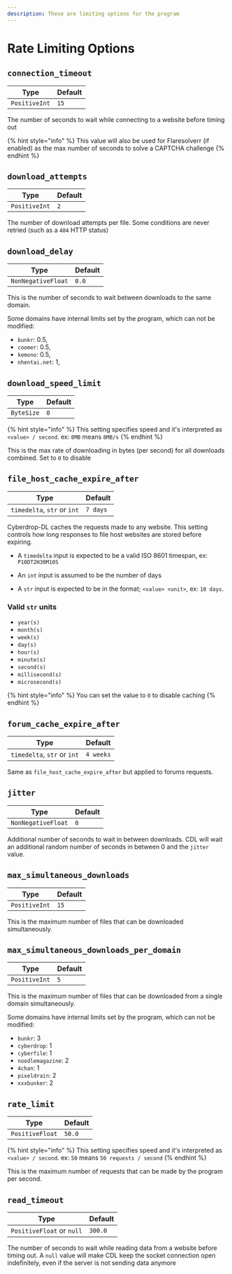 ```yaml
---
description: These are limiting options for the program
---
```

# Rate Limiting Options

## `connection_timeout`

| Type          | Default |
| ------------- | ------- |
| `PositiveInt` | `15`    |

The number of seconds to wait while connecting to a website before timing out

{% hint style="info" %} This value will also be used for Flaresolverr (if enabled) as the max number of seconds to solve a CAPTCHA challenge {% endhint %}

## `download_attempts`

| Type          | Default |
| ------------- | ------- |
| `PositiveInt` | `2`     |

The number of download attempts per file. Some conditions are never retried (such as a `404` HTTP status)

## `download_delay`

| Type               | Default |
| ------------------ | ------- |
| `NonNegativeFloat` | `0.0`   |

This is the number of seconds to wait between downloads to the same domain.

Some domains have internal limits set by the program, which can not be modified:

- `bunkr`: 0.5,
- `coomer`: 0.5,
- `kemono`: 0.5,
- `nhentai.net`: 1,

## `download_speed_limit`

| Type       | Default |
| ---------- | ------- |
| `ByteSize` | `0`     |

{% hint style="info" %}
This setting specifies speed and it's interpreted as `<value> / second`. ex: `8MB` means `8MB/s`
{% endhint %}

This is the max rate of downloading in bytes (per second) for all downloads combined. Set to `0` to disable

## `file_host_cache_expire_after`

| Type                        | Default  |
| --------------------------- | -------- |
| `timedelta`, `str` or `int` | `7 days` |

Cyberdrop-DL caches the requests made to any website. This setting controls how long responses to file host websites are stored before expiring.

- A `timedelta` input is expected to be a valid ISO 8601 timespan, ex: `P10DT2H30M10S`

- An `int` input is assumed to be the number of days

- A  `str` input is expected to be in the format; `<value> <unit>`, ex: `10 days`.

### Valid `str` units

- `year(s)`
- `month(s)`
- `week(s)`
- `day(s)`
- `hour(s)`
- `minute(s)`
- `second(s)`
- `millisecond(s)`
- `microsecond(s)`

{% hint style="info" %}
You can set the value to `0` to disable caching
{% endhint %}

## `forum_cache_expire_after`

| Type                        | Default   |
| --------------------------- | --------- |
| `timedelta`, `str` or `int` | `4 weeks` |

Same as `file_host_cache_expire_after` but applied to forums requests.

## `jitter`

| Type               | Default |
| ------------------ | ------- |
| `NonNegativeFloat` | `0`     |

Additional number of seconds to wait in between downloads. CDL will wait an additional random number of seconds in between 0 and the `jitter` value.

## `max_simultaneous_downloads`

| Type          | Default |
| ------------- | ------- |
| `PositiveInt` | `15`    |

This is the maximum number of files that can be downloaded simultaneously.

## `max_simultaneous_downloads_per_domain`

| Type          | Default |
| ------------- | ------- |
| `PositiveInt` | `5`     |

This is the maximum number of files that can be downloaded from a single domain simultaneously.

Some domains have internal limits set by the program, which can not be modified:

- `bunkr`: 3
- `cyberdrop`: 1
- `cyberfile`: 1
- `noodlemagazine`: 2
- `4chan`: 1
- `pixeldrain`: 2
- `xxxbunker`: 2

## `rate_limit`

| Type            | Default |
| --------------- | ------- |
| `PositiveFloat` | `50.0` |

{% hint style="info" %}
This setting specifies speed and it's interpreted as `<value> / second`. ex: `50` means `50 requests / second`
{% endhint %}

This is the maximum number of requests that can be made by the program per second.

## `read_timeout`

| Type                       | Default |
| -------------------------- | ------- |
| `PositiveFloat` or `null` | `300.0` |

The number of seconds to wait while reading data from a website before timing out. A `null` value will make CDL keep the socket connection open indefinitely, even if the server is not sending data anymore
